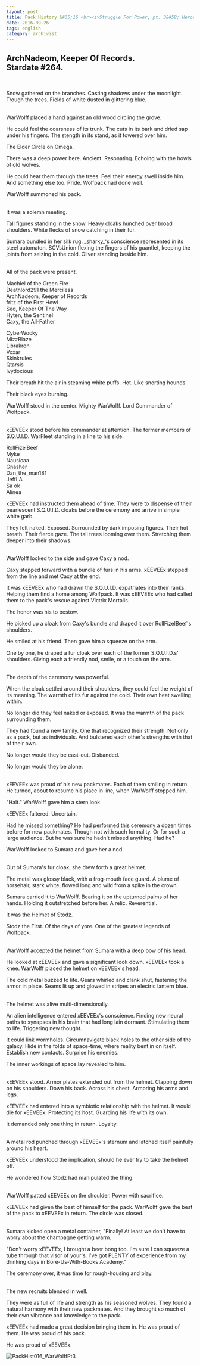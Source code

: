 ```yaml
---
layout: post
title: Pack History &#35;16 <br><i>Struggle For Power, pt. 3&#58; Heroes Honored</i>
date: 2016-09-26
tags: english
category: archivist
---
```

ArchNadeom, Keeper Of Records.<br>Stardate #264.
------------------------------------------------
&nbsp; 

Snow gathered on the branches. Casting shadows under the moonlight. Trough the trees. Fields of white dusted in glittering blue.  
&nbsp; 

WarWolff placed a hand against an old wood circling the grove. 

He could feel the coarsness of its trunk. The cuts in its bark and dried sap under his fingers. The stength in its stand, as it towered over him. 

The Elder Circle on Omega.

There was a deep power here. Ancient. Resonating. Echoing with the howls of old wolves. 

He could hear them through the trees. Feel their energy swell inside him. And something else too. Pride. Wolfpack had done well.

WarWolff summoned his pack.  
&nbsp; 

It was a solemn meeting.

Tall figures standing in the snow. Heavy cloaks hunched over broad shoulders. White flecks of snow catching in their fur. 

Sumara bundled in her silk rug. \_sharky\_'s conscience represented in its steel automaton. SCVsUnion flexing the fingers of his guantlet, keeping the joints from seizing in the cold. Oliver standing beside him.  
&nbsp; 

All of the pack were present.

Machiel of the Green Fire  
Deathlord291 the Merciless  
ArchNadeom, Keeper of Records  
fritz of the First Howl  
Seq, Keeper Of The Way  
Hyten, the Sentinel  
Caxy, the All-Father  

CyberWocky  
MizzBlaze  
Librakron  
Voxar  
Skinkrules  
Qtarsis  
Ivydocious  

Their breath hit the air in steaming white puffs. Hot. Like snorting hounds. 

Their black eyes burning.

WarWolff stood in the center. Mighty WarWolff. Lord Commander of Wolfpack.  
&nbsp; 

xEEVEEx stood before his commander at attention. The former members of S.Q.U.I.D. WarFleet standing in a line to his side.

RollFizelBeef  
Myke  
Nausicaa  
Gnasher  
Dan_the_man181  
JeffLA  
Sa ok  
Alinea  

xEEVEEx had instructed them ahead of time. They were to dispense of their pearlescent S.Q.U.I.D. cloaks before the ceremony and arrive in simple white garb.

They felt naked. Exposed. Surrounded by dark imposing figures. Their hot breath. Their fierce gaze. The tall trees looming over them. Stretching them deeper into their shadows.  
&nbsp; 

WarWolff looked to the side and gave Caxy a nod.

Caxy stepped forward with a bundle of furs in his arms. xEEVEEx stepped from the line and met Caxy at the end. 

It was xEEVEEx who had drawn the S.Q.U.I.D. expatriates into their ranks. Helping them find a home among Wolfpack. It was xEEVEEx who had called them to the pack's rescue against Victrix Mortalis.

The honor was his to bestow.

He picked up a cloak from Caxy's bundle and draped it over RollFizelBeef's shoulders. 

He smiled at his friend. Then gave him a squeeze on the arm.

One by one, he draped a fur cloak over each of the former S.Q.U.I.D.s' shoulders. Giving each a friendly nod, smile, or a touch on the arm.  
&nbsp; 

The depth of the ceremony was powerful. 

When the cloak settled around their shoulders, they could feel the weight of its meaning. The warmth of its fur against the cold. Their own heat swelling within.

No longer did they feel naked or exposed. It was the warmth of the pack surrounding them. 

They had found a new family. One that recognized their strength. Not only as a pack, but as individuals. And bulstered each other's strengths with that of their own.

No longer would they be cast-out. Disbanded. 

No longer would they be alone.  
&nbsp; 

xEEVEEx was proud of his new packmates. Each of them smiling in return. He turned, about to resume his place in line, when WarWolff stopped him.

"Halt." WarWolff gave him a stern look.

xEEVEEx faltered. Uncertain. 

Had he missed something? He had performed this ceremony a dozen times before for new packmates. Though not with such formality. Or for such a large audience. But he was sure he hadn't missed anything. Had he?

WarWolff looked to Sumara and gave her a nod.  
&nbsp; 

Out of Sumara's fur cloak, she drew forth a great helmet.

The metal was glossy black, with a frog-mouth face guard. A plume of horsehair, stark white, flowed long and wild from a spike in the crown.

Sumara carried it to WarWolff. Bearing it on the upturned palms of her hands. Holding it outstretched before her. A relic. Reverential.

It was the Helmet of Stodz.

Stodz the First. Of the days of yore. One of the greatest legends of Wolfpack.  
&nbsp; 

WarWolff accepted the helmet from Sumara with a deep bow of his head.

He looked at xEEVEEx and gave a significant look down. xEEVEEx took a knee. WarWolff placed the helmet on xEEVEEx's head. 

The cold metal buzzed to life. Gears whirled and clank shut, fastening the armor in place. Seams lit up and glowed in stripes an electric lantern blue.  
&nbsp; 

The helmet was alive multi-dimensionally. 

An alien intelligence entered xEEVEEx's conscience. Finding new neural paths to synapses in his brain that had long lain dormant. Stimulating them to life. Triggering new thought.

It could link wormholes. Circumnavigate black holes to the other side of the galaxy. Hide in the folds of space-time, where reality bent in on itself. Establish new contacts. Surprise his enemies.

The inner workings of space lay revealed to him.  
&nbsp; 

xEEVEEx stood. Armor plates extended out from the helmet. Clapping down on his shoulders. Down his back. Across his chest. Armoring his arms and legs.

xEEVEEx had entered into a symbiotic relationship with the helmet. It would die for xEEVEEx. Protecting its host. Guarding his life with its own.

It demanded only one thing in return. Loyalty.  
&nbsp; 

A metal rod punched through xEEVEEx's sternum and latched itself painfully around his heart.

xEEVEEx understood the implication, should he ever try to take the helmet off.

He wondered how Stodz had manipulated the thing.  
&nbsp; 

WarWolff patted xEEVEEx on the shoulder. Power with sacrifice. 

xEEVEEx had given the best of himself for the pack. WarWolff gave the best of the pack to xEEVEEx in return. The circle was closed.  
&nbsp; 

Sumara kicked open a metal container, "Finally! At least we don't have to worry about the champagne getting warm.

"Don't worry xEEVEEx, I brought a beer bong too. I'm sure I can squeeze a tube through that visor of your's. I've got PLENTY of experience from my drinking days in Bore-Us-With-Books Academy."

The ceremony over, it was time for rough-housing and play.  
&nbsp; 

The new recruits blended in well. 

They were as full of life and strength as his seasoned wolves. They found a natural harmony with their new packmates. And they brought so much of their own vibrance and knowledge to the pack.

xEEVEEx had made a great decision bringing them in. He was proud of them. He was proud of his pack. 

He was proud of xEEVEEx.


![PackHist016_WarWolffPt3](/assets/img/archivist/PackHist016_WarWolffPt3.PNG "xEEVEEx")




